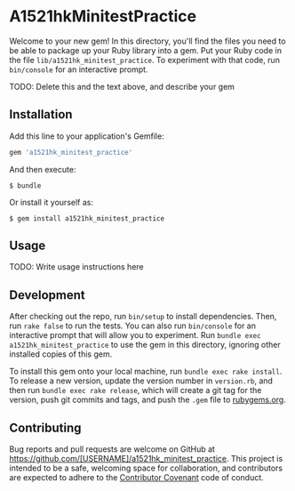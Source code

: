 # A1521hkMinitestPractice

Welcome to your new gem! In this directory, you'll find the files you need to be able to package up your Ruby library into a gem. Put your Ruby code in the file `lib/a1521hk_minitest_practice`. To experiment with that code, run `bin/console` for an interactive prompt.

TODO: Delete this and the text above, and describe your gem

## Installation

Add this line to your application's Gemfile:

```ruby
gem 'a1521hk_minitest_practice'
```

And then execute:

    $ bundle

Or install it yourself as:

    $ gem install a1521hk_minitest_practice

## Usage

TODO: Write usage instructions here

## Development

After checking out the repo, run `bin/setup` to install dependencies. Then, run `rake false` to run the tests. You can also run `bin/console` for an interactive prompt that will allow you to experiment. Run `bundle exec a1521hk_minitest_practice` to use the gem in this directory, ignoring other installed copies of this gem.

To install this gem onto your local machine, run `bundle exec rake install`. To release a new version, update the version number in `version.rb`, and then run `bundle exec rake release`, which will create a git tag for the version, push git commits and tags, and push the `.gem` file to [rubygems.org](https://rubygems.org).

## Contributing

Bug reports and pull requests are welcome on GitHub at https://github.com/[USERNAME]/a1521hk_minitest_practice. This project is intended to be a safe, welcoming space for collaboration, and contributors are expected to adhere to the [Contributor Covenant](contributor-covenant.org) code of conduct.

